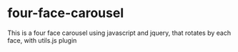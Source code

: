 four-face-carousel
==================

This is a four face carousel using javascript and jquery, that rotates by each face, with utils.js plugin
